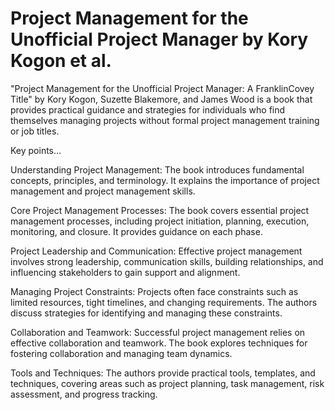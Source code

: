 # Project Management for the Unofficial Project Manager by Kory Kogon et al.

"Project Management for the Unofficial Project Manager: A FranklinCovey Title" by Kory Kogon, Suzette Blakemore, and James Wood is a book that provides practical guidance and strategies for individuals who find themselves managing projects without formal project management training or job titles.

Key points…

Understanding Project Management: The book introduces fundamental concepts, principles, and terminology. It explains the importance of project management and project management skills.

Core Project Management Processes: The book covers essential project management processes, including project initiation, planning, execution, monitoring, and closure. It provides guidance on each phase.

Project Leadership and Communication: Effective project management involves strong leadership, communication skills, building relationships, and influencing stakeholders to gain support and alignment. 

Managing Project Constraints: Projects often face constraints such as limited resources, tight timelines, and changing requirements. The authors discuss strategies for identifying and managing these constraints.

Collaboration and Teamwork: Successful project management relies on effective collaboration and teamwork. The book explores techniques for fostering collaboration and managing team dynamics.

Tools and Techniques: The authors provide practical tools, templates, and techniques, covering areas such as project planning, task management, risk assessment, and progress tracking.
